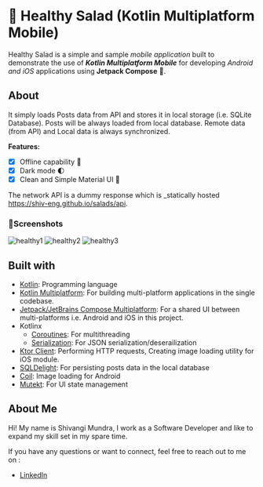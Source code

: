 # 🍲 Healthy Salad (Kotlin Multiplatform Mobile)

Healthy Salad is a simple and sample _mobile application_ built to demonstrate the use of
_**Kotlin Multiplatform Mobile**_ for developing _Android and iOS_ applications
using **Jetpack Compose** 🚀.

## About 

It simply loads Posts data from API and stores it in local storage (i.e. SQLite Database). 
Posts will be always loaded from local database. Remote data (from API) and Local data is always 
synchronized.

**Features:**

- [x] Offline capability 📵
- [x] Dark mode 🌓
- [x] Clean and Simple Material UI 🎨

The network API is a dummy  response which is _statically hosted
https://shiv-eng.github.io/salads/api.


### 📱Screenshots

![healthy1](https://github.com/user-attachments/assets/64a88f41-24c0-4015-864c-97bc052a1c0b)
![healthy2](https://github.com/user-attachments/assets/2a4e2881-ec62-44d2-b532-865132d53296)
![healthy3](https://github.com/user-attachments/assets/f3be35bf-2d3f-4571-acb6-3b0759232857)


## Built with 

- [Kotlin](kotlinlang.org): Programming language
- [Kotlin Multiplatform](https://kotlinlang.org/docs/multiplatform.html): For building multi-platform applications in the single codebase.
- [Jetpack/JetBrains Compose Multiplatform](https://www.jetbrains.com/lp/compose-multiplatform/): For a shared UI between multi-platforms i.e. Android and iOS in this project.
- Kotlinx
  - [Coroutines](https://github.com/Kotlin/kotlinx.coroutines): For multithreading
  - [Serialization](https://github.com/Kotlin/kotlinx.serialization): For JSON serialization/deserailization
- [Ktor Client](https://github.com/ktorio/ktor): Performing HTTP requests, Creating image loading utility for iOS module.
- [SQLDelight](https://github.com/cashapp/sqldelight): For persisting posts data in the local database
- [Coil](https://github.com/coil-kt/coil): Image loading for Android
- [Mutekt](https://github.com/PatilShreyas/mutekt): For UI state management

## About Me

 Hi! My name is Shivangi Mundra, I work as a Software Developer and like to expand my skill set in my spare time.

If you have any questions or want to connect, feel free to reach out to me on :

- [LinkedIn](https://www.linkedin.com/in/shivangi-mundra-9a31b65b/)
